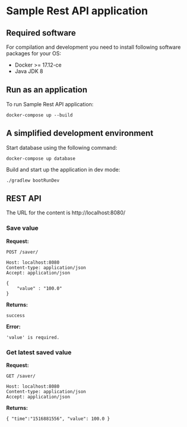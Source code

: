 # Sample Rest API application

## Required software

For compilation and development you need to install following software packages for your OS:

- Docker >= 17.12-ce
- Java JDK 8

## Run as an application

To run Sample Rest API application:

	docker-compose up --build

## A simplified development environment

Start database using the following command:

	docker-compose up database
	
Build and start up the application in dev mode:

	./gradlew bootRunDev
	

## REST API

The URL for the content is http://localhost:8080/

### Save value

**Request:**

	POST /saver/

	Host: localhost:8080
	Content-type: application/json
	Accept: application/json

	{
		"value" : "100.0"
	}
	
**Returns:**

	success
	
**Error:**

	'value' is required.
	
### Get latest saved value

**Request:**

	GET /saver/

	Host: localhost:8080
	Content-type: application/json
	Accept: application/json

**Returns:**

	{ "time":"1516881556", "value": 100.0 }
	
